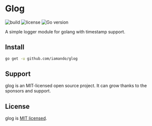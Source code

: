 # Glog

![build](https://github.com/iamando/glog/workflows/build/badge.svg)
![license](https://img.shields.io/github/license/iamando/glog?color=success)
![Go version](https://img.shields.io/github/go-mod/go-version/iamando/glog)

A simple logger module for golang with timestamp support.

## Install

```bash
go get -u github.com/iamando/glog
```

## Support

glog is an MIT-licensed open source project. It can grow thanks to the sponsors and support.

## License

glog is [MIT licensed](LICENSE).
